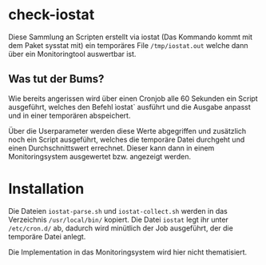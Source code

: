 # check-iostat
Diese Sammlung an Scripten erstellt via iostat (Das Kommando kommt mit dem Paket sysstat mit) ein temporäres File `/tmp/iostat.out` welche dann über ein Monitoringtool auswertbar ist.

## Was tut der Bums?

Wie bereits angerissen wird über einen Cronjob alle 60 Sekunden ein Script ausgeführt, welches den Befehl ìostat` ausführt und die Ausgabe anpasst und in einer temporären abspeichert.

Über die Userparameter werden diese Werte abgegriffen und zusätzlich noch ein Script ausgeführt, welches die temporäre Datei durchgeht und einen Durchschnittswert errechnet. Dieser kann dann in einem Monitoringsystem ausgewertet bzw. angezeigt werden.

# Installation
Die Dateien `iostat-parse.sh` und `iostat-collect.sh` werden in das Verzeichnis `/usr/local/bin/` kopiert.
Die Datei `iostat` legt ihr unter `/etc/cron.d/` ab, dadurch wird minütlich der Job ausgeführt, der die temporäre Datei anlegt.

Die Implementation in das Monitoringsystem wird hier nicht thematisiert. 
